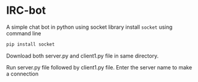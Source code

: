 # IRC-bot
A simple chat bot in python using socket library
install `socket` using command line
```html
pip install socket

```
Download both server.py and client1.py file in same directory.

Run server.py file followed by client1.py file. Enter the server name to make a connection
